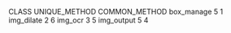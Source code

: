 CLASS		UNIQUE_METHOD	COMMON_METHOD
box_manage	5				1		
img_dilate	2				6
img_ocr		3				5
img_output	5				4
				